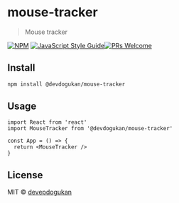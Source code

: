 # mouse-tracker

> Mouse tracker

[![NPM](https://img.shields.io/npm/v/mouse-tracker.svg)](https://www.npmjs.com/package/@devdogukan/mouse-tracker) [![JavaScript Style Guide](https://img.shields.io/badge/code_style-standard-brightgreen.svg)](https://standardjs.com)[![PRs Welcome](https://img.shields.io/badge/PRs-welcome-brightgreen.svg)](https://github.com/devepdogukan/mouse-tracker)

## Install

```bash
npm install @devdogukan/mouse-tracker
```

## Usage

```tsx
import React from 'react'
import MouseTracker from '@devdogukan/mouse-tracker'

const App = () => {
  return <MouseTracker />
}
```

## License

MIT © [devepdogukan](https://github.com/devepdogukan)
